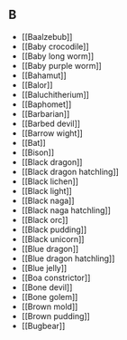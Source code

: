 ## B

- [[Baalzebub]]
- [[Baby crocodile]]
- [[Baby long worm]]
- [[Baby purple worm]]
- [[Bahamut]]
- [[Balor]]
- [[Baluchitherium]]
- [[Baphomet]]
- [[Barbarian]]
- [[Barbed devil]]
- [[Barrow wight]]
- [[Bat]]
- [[Bison]]
- [[Black dragon]]
- [[Black dragon hatchling]]
- [[Black lichen]]
- [[Black light]]
- [[Black naga]]
- [[Black naga hatchling]]
- [[Black orc]]
- [[Black pudding]]
- [[Black unicorn]]
- [[Blue dragon]]
- [[Blue dragon hatchling]]
- [[Blue jelly]]
- [[Boa constrictor]]
- [[Bone devil]]
- [[Bone golem]]
- [[Brown mold]]
- [[Brown pudding]]
- [[Bugbear]]
